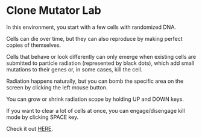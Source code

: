 # Clone Mutator Lab

In this environment, you start with a few cells with randomized DNA.

Cells can die over time, but they can also reproduce by making perfect copies of themselves.

Cells that behave or look differently can only emerge when existing cells are submitted to particle radiation (represented by black dots), which add small mutations to their genes or, in some cases, kill the cell.

Radiation happens naturally, but you can bomb the specific area on the screen by clicking the left mouse button.

You can grow or shrink radiation scope by holding UP and DOWN keys.

If you want to clear a lot of cells at once, you can engage/disengage kill mode by clicking SPACE key.

Check it out [HERE](https://shmunj.github.io/clone-mutator-lab/).
